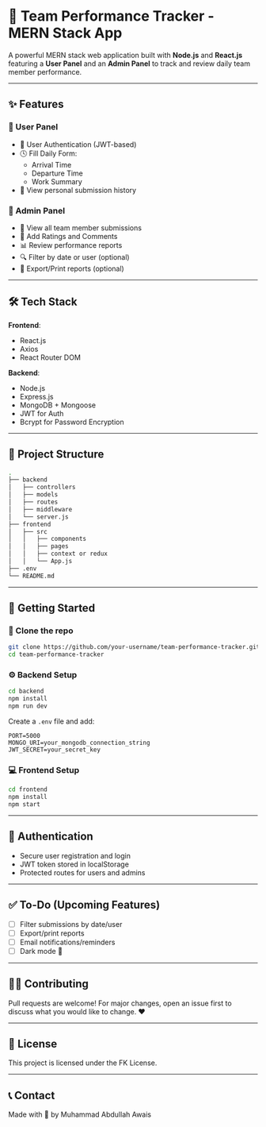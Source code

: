 # 🚀 Team Performance Tracker - MERN Stack App

A powerful MERN stack web application built with **Node.js** and **React.js** featuring a **User Panel** and an **Admin Panel** to track and review daily team member performance.

---

## ✨ Features

### 👤 User Panel
- 🔐 User Authentication (JWT-based)
- 🕓 Fill Daily Form:
  - Arrival Time
  - Departure Time
  - Work Summary
- 📆 View personal submission history

### 🚰 Admin Panel
- 👀 View all team member submissions
- 📝 Add Ratings and Comments
- 📊 Review performance reports
- 🔍 Filter by date or user (optional)
- 📅 Export/Print reports (optional)

---

## 🛠️ Tech Stack

**Frontend**:  
- React.js  
- Axios  
- React Router DOM  

**Backend**:  
- Node.js  
- Express.js  
- MongoDB + Mongoose  
- JWT for Auth  
- Bcrypt for Password Encryption  

---

## 📂 Project Structure

```bash
.
├── backend
│   ├── controllers
│   ├── models
│   ├── routes
│   ├── middleware
│   └── server.js
├── frontend
│   ├── src
│   │   ├── components
│   │   ├── pages
│   │   ├── context or redux
│   │   └── App.js
├── .env
└── README.md
```

---

## 🧪 Getting Started

### 📅 Clone the repo
```bash
git clone https://github.com/your-username/team-performance-tracker.git
cd team-performance-tracker
```

### ⚙️ Backend Setup

```bash
cd backend
npm install
npm run dev
```

Create a `.env` file and add:

```env
PORT=5000
MONGO_URI=your_mongodb_connection_string
JWT_SECRET=your_secret_key
```

### 💻 Frontend Setup

```bash
cd frontend
npm install
npm start
```

---

## 🔐 Authentication

- Secure user registration and login
- JWT token stored in localStorage
- Protected routes for users and admins

---

## ✅ To-Do (Upcoming Features)

- [ ] Filter submissions by date/user
- [ ] Export/print reports
- [ ] Email notifications/reminders
- [ ] Dark mode 🌙

---

## 🧑‍💻 Contributing

Pull requests are welcome! For major changes, open an issue first to discuss what you would like to change. ❤️

---

## 📓 License

This project is licensed under the FK License.

---

## 📞 Contact

Made with 💙 by Muhammad Abdullah Awais 